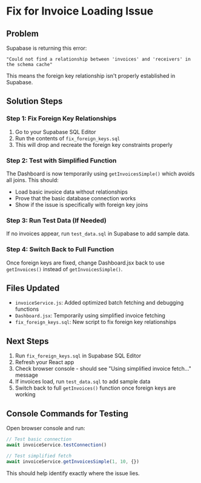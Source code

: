 # Fix for Invoice Loading Issue

## Problem
Supabase is returning this error:
```
"Could not find a relationship between 'invoices' and 'receivers' in the schema cache"
```

This means the foreign key relationship isn't properly established in Supabase.

## Solution Steps

### Step 1: Fix Foreign Key Relationships
1. Go to your Supabase SQL Editor
2. Run the contents of `fix_foreign_keys.sql` 
3. This will drop and recreate the foreign key constraints properly

### Step 2: Test with Simplified Function
The Dashboard is now temporarily using `getInvoicesSimple()` which avoids all joins. This should:
- Load basic invoice data without relationships
- Prove that the basic database connection works
- Show if the issue is specifically with foreign key joins

### Step 3: Run Test Data (If Needed)
If no invoices appear, run `test_data.sql` in Supabase to add sample data.

### Step 4: Switch Back to Full Function
Once foreign keys are fixed, change Dashboard.jsx back to use `getInvoices()` instead of `getInvoicesSimple()`.

## Files Updated
- `invoiceService.js`: Added optimized batch fetching and debugging functions
- `Dashboard.jsx`: Temporarily using simplified invoice fetching
- `fix_foreign_keys.sql`: New script to fix foreign key relationships

## Next Steps
1. Run `fix_foreign_keys.sql` in Supabase SQL Editor
2. Refresh your React app
3. Check browser console - should see "Using simplified invoice fetch..." message
4. If invoices load, run `test_data.sql` to add sample data
5. Switch back to full `getInvoices()` function once foreign keys are working

## Console Commands for Testing
Open browser console and run:
```javascript
// Test basic connection
await invoiceService.testConnection()

// Test simplified fetch
await invoiceService.getInvoicesSimple(1, 10, {})
```

This should help identify exactly where the issue lies.

